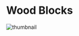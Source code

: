 # Wood Blocks

![thumbnail](https://github.com/riebschlager/touchdesigner-playground/blob/master/wood-blocks/thumbnail.jpg?raw=true)
